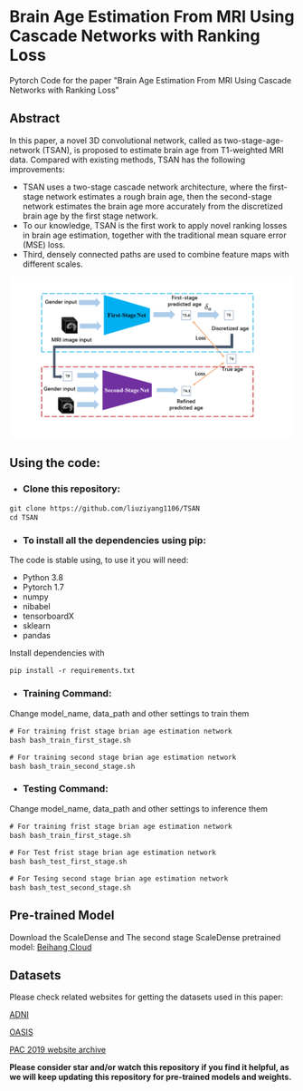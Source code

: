 # Brain Age Estimation From MRI Using Cascade Networks with Ranking Loss

Pytorch Code for the paper "Brain Age Estimation From MRI Using Cascade Networks with Ranking Loss" 

## Abstract

In this paper, a novel 3D convolutional network, called as two-stage-age-network (TSAN), is proposed to estimate brain age from T1-weighted MRI data. Compared with existing methods, TSAN has the following improvements: 

- TSAN uses a two-stage cascade network architecture, where the first-stage network estimates a rough brain age, then the second-stage network estimates the brain age more accurately from the discretized brain age by the first stage network. 
- To our knowledge, TSAN is the first work to apply novel ranking losses in brain age estimation, together with the traditional mean square error (MSE) loss. 
- Third, densely connected paths are used to combine feature maps with different scales. 

![TSAN](/imgs/TSAN.png)

## Using the code:

- ### **Clone this repository:**

```
git clone https://github.com/liuziyang1106/TSAN
cd TSAN
```


- ### **To install all the dependencies using pip:**
The code is stable using, to use it you will need:
 * Python 3.8
 * Pytorch 1.7
 * numpy
 * nibabel
 * tensorboardX
 * sklearn
 * pandas

Install dependencies with

```
pip install -r requirements.txt
```

- ### **Training Command:**

Change model_name, data_path and other settings to train them

```
# For training frist stage brian age estimation network
bash bash_train_first_stage.sh
```

```
# For training second stage brian age estimation network
bash bash_train_second_stage.sh
```

- ### **Testing Command:**

Change model_name, data_path and other settings to inference them

```
# For training frist stage brian age estimation network
bash bash_train_first_stage.sh
```

```
# For Test frist stage brian age estimation network
bash bash_test_first_stage.sh
```

```
# For Tesing second stage brian age estimation network
bash bash_test_second_stage.sh
```

## Pre-trained Model
Download the ScaleDense and The second stage ScaleDense pretrained model: [Beihang Cloud](https://bhpan.buaa.edu.cn:443/link/7C6286240B710575452B3E8220032732)

## Datasets

Please check related websites for getting the datasets used in this paper:

[ADNI](http://adni.loni.usc.edu/)

[OASIS](https://www.oasis-brains.org/)

[PAC 2019 website archive](https://web.archive.org/web/20200214101600/https://www.photon-ai.com/pac2019)

**Please consider star and/or watch this repository if you find it helpful, as we will keep updating this repository for pre-trained models and weights.**

     